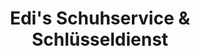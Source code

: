 ---
title: "Edi's Schuhservice & Schlüsseldienst"
url: /wien/edis-schuhservice-und-schluesseldienst/
shop: Schlüsseldienst
---